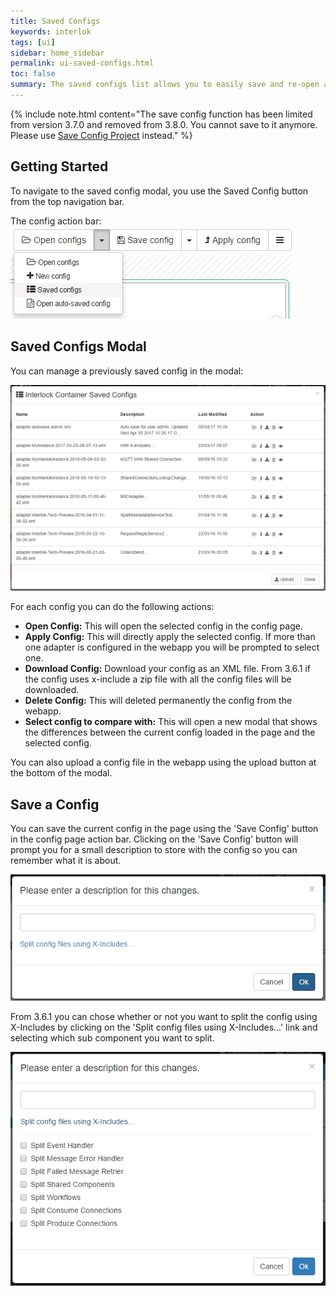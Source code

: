 ```yaml
---
title: Saved Configs
keywords: interlok
tags: [ui]
sidebar: home_sidebar
permalink: ui-saved-configs.html
toc: false
summary: The saved configs list allows you to easily save and re-open adapter configurations.
---
```


{% include note.html content="The save config function has been limited from version 3.7.0 and removed from 3.8.0. You cannot save to it anymore. Please use [Save Config Project](/pages/ui/ui-saved-config-projects) instead." %}

## Getting Started ##

To navigate to the saved config modal, you use the Saved Config button from the top navigation bar.

The config action bar:
![Config page with Saved Configs button showing](../../images/ui-user-guide/config-saved-configs-button.png)

## Saved Configs Modal ##

You can manage a previously saved config in the modal:

![Config page saved configs modal](../../images/ui-user-guide/config-saved-configs.png)

For each config you can do the following actions:

- **Open Config:** This will open the selected config in the config page.
- **Apply Config:** This will directly apply the selected config. If more than one adapter is configured in the webapp you will be prompted to select one.
- **Download Config:** Download your config as an XML file. From 3.6.1 if the config uses x-include a zip file with all the config files will be downloaded.
- **Delete Config:** This will deleted permanently the config from the webapp.
- **Select config to compare with:** This will open a new modal that shows the differences between the current config loaded in the page and the selected config.

You can also upload a config file in the webapp using the upload button at the bottom of the modal.

## Save a Config ##

You can save the current config in the page using the 'Save Config' button in the config page action bar.
Clicking on the 'Save Config' button will prompt you for a small description to store with the config so you can remember what it is about.

![Config page save config modal](../../images/ui-user-guide/config-save-config.png)

From 3.6.1 you can chose whether or not you want to split the config using X-Includes by clicking on the 'Split config files using X-Includes…' link and selecting which sub component you want to split.

![Config page save config modal](../../images/ui-user-guide/config-save-config-x-includes.png)


